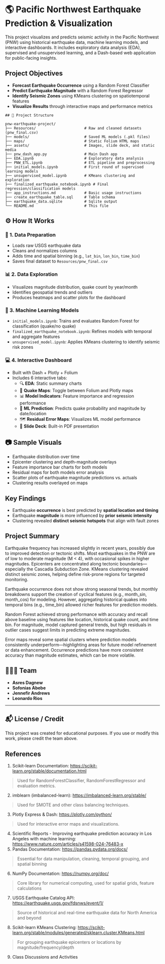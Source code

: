# 🌎 Pacific Northwest Earthquake Prediction & Visualization 

This project visualizes and predicts seismic activity in the Pacific Northwest (PNW) using historical earthquake data, machine learning models, and interactive dashboards. It includes exploratory data analysis (EDA), supervised and unsupervised learning, and a Dash-based web application for public-facing insights.

## Project Objectives

- **Forecast Earthquake Occurrence** using a Random Forest Classifier  
- **Predict Earthquake Magnitude** with a Random Forest Regressor  
- **Identify Seismic Zones** using KMeans clustering on spatiotemporal features  
- **Visualize Results** through interactive maps and performance metrics  

```
## 📁 Project Structure

pnw-earthquake-project/
├── Resources/                      # Raw and cleaned datasets (pnw_final.csv)
├── models/                         # Saved ML models (.pkl files)
├── maps/                           # Static Folium HTML maps
├── assets/                         # Images, slide deck, and static media
├── pnw_dash_app.py                 # Main Dash app
├── EDA.ipynb                       # Exploratory data analysis
├── PNW_ETL.ipynb                   # ETL pipeline and preprocessing
├── initial_models.ipynb            # First round of supervised learning models
├── unsupervised_model.ipynb        # KMeans clustering and exploration
├── finalized_earthquake_notebook.ipynb # Final regression/classification models
├── app_instructions.md             # Basic usage instructions
├── create_earthquake_table.sql     # Table schema
├── earthquake_data.sqlite          # Sqlite output  
└── README.md                       # This file

```

## ⚙️ How It Works

### 🧼 1. Data Preparation 

- Loads raw USGS earthquake data
- Cleans and normalizes columns
- Adds time and spatial binning (e.g., `lat_bin`, `lon_bin`, `time_bin`)
- Saves final dataset to `Resources/pnw_final.csv`

### 📊 2. Data Exploration 

- Visualizes magnitude distribution, quake count by year/month
- Identifies geospatial trends and outliers
- Produces heatmaps and scatter plots for the dashboard

### 🧠 3. Machine Learning Models

- `initial_models.ipynb`: Trains and evaluates Random Forest for classification (quake/no quake)
- `finalized_earthquake_notebook.ipynb`: Refines models with temporal and aggregate features
- `unsupervised_model.ipynb`: Applies KMeans clustering to identify seismic risk zones

### 💻 4. Interactive Dashboard 

- Built with Dash + Plotly + Folium
- Includes 6 interactive tabs:
  - 🔍 **EDA**: Static summary charts
  - 📌 **Quake Maps**: Toggle between Folium and Plotly maps
  - 📊 **Model Indicators**: Feature importance and regression performance
  - 🔮 **ML Prediction**: Predicts quake probability and magnitude by date/location
  - 🗺️ **Residual Error Maps**: Visualizes ML model performance
  - 📝 **Slide Deck**: Built-in PDF presentation


## 📷 Sample Visuals

- Earthquake distribution over time
- Epicenter clustering and depth-magnitude overlays
- Feature importance bar charts for both models  
- Residual maps for both models error analysis  
- Scatter plots of earthquake magnitude predictions vs. actuals  
- Clustering results overlayed on maps

## Key Findings

- Earthquake **occurrence** is best predicted by **spatial location and timing**  
- Earthquake **magnitude** is more influenced by **prior seismic intensity**  
- Clustering revealed **distinct seismic hotspots** that align with fault zones

## Project Summary

Earthquake frequency has increased slightly in recent years, possibly due to improved detection or tectonic shifts. Most earthquakes in the PNW are of low to moderate magnitude (M < 4), with occasional spikes in higher magnitudes. Epicenters are concentrated along tectonic boundaries—especially the Cascadia Subduction Zone. KMeans clustering revealed distinct seismic zones, helping define risk-prone regions for targeted monitoring. 

Earthquake occurrence does not show strong seasonal trends, but monthly breakdowns support the creation of cyclical features (e.g., month_sin, month_cos) for modeling. However, aggregating historical quakes into temporal bins (e.g., time_bin) allowed richer features for prediction models. 

Random Forest achieved strong performance with accuracy and recall above baseline using features like location, historical quake count, and time bin. For magnitude, model captured general trends, but high residuals in outlier cases suggest limits in predicting extreme magnitudes. 

Error maps reveal some spatial clusters where prediction models consistently underperform—highlighting areas for future model refinement or data enhancement. Occurrence predictions have more consistent accuracy than magnitude estimates, which can be more volatile.

## 🧑‍🤝‍🧑 Team

- **Asres Dagnew**
- **Sofonias Abebe**
- **Jennefir Andrews**
- **Leonardo Rios**

---

## 📬 License / Credit

This project was created for educational purposes. If you use or modify this work, please credit the team above.

## References 
1. Scikit-learn Documentation: https://scikit-learn.org/stable/documentation.html
> Used for RandomForestClassifier, RandomForestRegressor and evaluation metrics.
2. imblearn (imbalanced-learn): https://imbalanced-learn.org/stable/
> Used for SMOTE and other class balancing techniques.
3. Plotly Express & Dash: https://plotly.com/python/
> Used for interactive error maps and visualizations.
4. Scientific Reports - Improving earthquake prediction accuracy in Los Angeles with machine learning:  https://www.nature.com/articles/s41598-024-76483-x
5. Pandas Documentation: https://pandas.pydata.org/docs/
> Essential for data manipulation, cleaning, temporal grouping, and spatial binning
6. NumPy Documentation: https://numpy.org/doc/
> Core library for numerical computing, used for spatial grids, feature calculations
7. USGS Earthquake Catalog API: https://earthquake.usgs.gov/fdsnws/event/1/
> Source of historical and real-time earthquake data for North America and beyond
8. Scikit-learn KMeans Clustering: https://scikit-learn.org/stable/modules/generated/sklearn.cluster.KMeans.html
> For grouping earthquake epicenters or locations by magnitude/frequency/depth
9. Class Discussions and Activities
